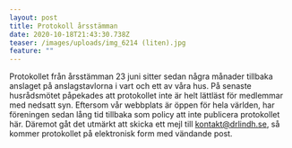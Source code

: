 ```yaml
---
layout: post
title: Protokoll årsstämman
date: 2020-10-18T21:43:30.738Z
teaser: /images/uploads/img_6214 (liten).jpg
feature: ""
---
```

Protokollet från årsstämman 23 juni sitter sedan några månader tillbaka anslaget på anslagstavlorna i vart och ett av våra hus. På senaste husrådsmötet påpekades att protokollet inte är helt lättläst för medlemmar med nedsatt syn. Eftersom vår webbplats är öppen för hela världen, har föreningen sedan lång tid tillbaka som policy att inte publicera protokollet här. Däremot gåt det utmärkt att skicka ett mejl till kontakt@drlindh.se, så kommer protokollet på elektronisk form med vändande post.
